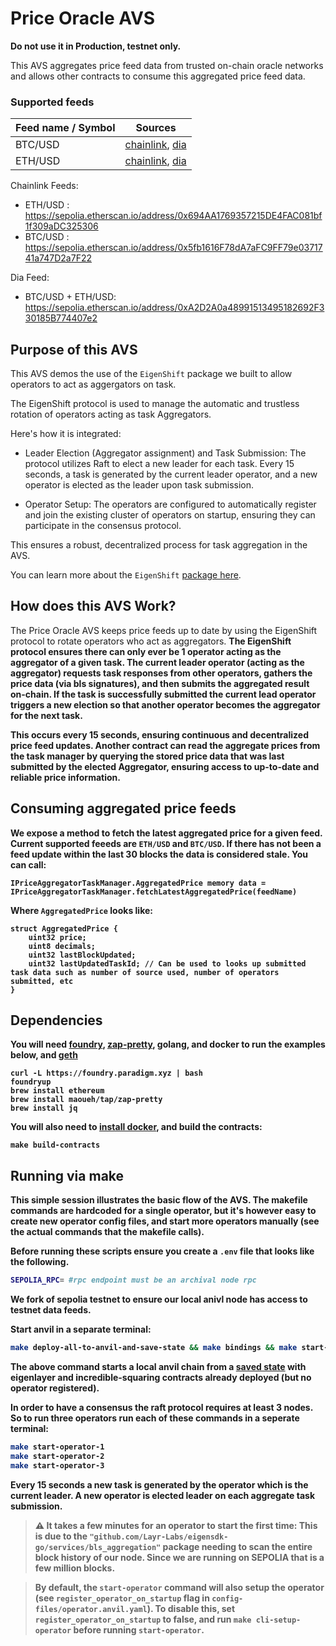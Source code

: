 # Price Oracle AVS
<b> Do not use it in Production, testnet only. </b>

This AVS aggregates price feed data from trusted on-chain oracle networks and allows other contracts to consume this aggregated price feed data.

### Supported feeds

| Feed name / Symbol    | Sources |
| -------- | ------- |
| BTC/USD  | [chainlink](https://docs.chain.link/data-feeds/price-feeds/addresses?network=ethereum&page=1#sepolia-testnet), [dia](https://docs.diadata.org/)   |
| ETH/USD | [chainlink](https://docs.chain.link/data-feeds/price-feeds/addresses?network=ethereum&page=1#sepolia-testnet), [dia](https://docs.diadata.org/)    |

Chainlink Feeds:

- ETH/USD : https://sepolia.etherscan.io/address/0x694AA1769357215DE4FAC081bf1f309aDC325306
- BTC/USD : https://sepolia.etherscan.io/address/0x5fb1616F78dA7aFC9FF79e0371741a747D2a7F22

Dia Feed:

- BTC/USD + ETH/USD: https://sepolia.etherscan.io/address/0xA2D2A0a48991513495182692F330185B774407e2

## Purpose of this AVS
This AVS demos the use of the `EigenShift` package we built to allow operators to act as aggergators on task.

The EigenShift protocol is used to manage the automatic and trustless rotation of operators acting as task Aggregators. 

Here's how it is integrated:

- Leader Election (Aggregator assignment) and Task Submission: The protocol utilizes Raft to elect a new leader for each task. Every 15 seconds, a task is generated by the current leader operator, and a new operator is elected as the leader upon task submission.

- Operator Setup: The operators are configured to automatically register and join the existing cluster of operators on startup, ensuring they can participate in the consensus protocol.

This ensures a robust, decentralized process for task aggregation in the AVS.

You can learn more about the `EigenShift` [package here](https://github.com/Robert-H-Leonard/eigenShift).

## How does this AVS Work?

The Price Oracle AVS keeps price feeds up to date by using the EigenShift protocol to rotate operators who act as aggregators. <b>The EigenShift protocol ensures there can only ever be 1 operator acting as the aggregator of a given task<b>. The current leader operator (acting as the aggregator) requests task responses from other operators, gathers the price data (via bls signatures), and then submits the aggregated result on-chain. If the task is successfully submitted the current lead operator triggers a new election so that another operator becomes the aggregator for the next task.

 This occurs every 15 seconds, ensuring continuous and decentralized price feed updates. Another contract can read the aggregate prices from the task manager by querying the stored price data that was last submitted by the elected Aggregator, ensuring access to up-to-date and reliable price information.

## Consuming aggregated price feeds
We expose a method to fetch the latest aggregated price for a given feed. Current supported feeeds are `ETH/USD` and `BTC/USD`. If there has not been a feed update within the last 30 blocks the data is considered stale. You can call:

```solidity
IPriceAggregatorTaskManager.AggregatedPrice memory data = IPriceAggregatorTaskManager.fetchLatestAggregatedPrice(feedName)
```

Where `AggregatedPrice` looks like:

```solidity
struct AggregatedPrice {
    uint32 price;
    uint8 decimals;
    uint32 lastBlockUpdated;
    uint32 lastUpdatedTaskId; // Can be used to looks up submitted task data such as number of source used, number of operators submitted, etc
}
```

## Dependencies

You will need [foundry](https://book.getfoundry.sh/getting-started/installation), [zap-pretty](https://github.com/maoueh/zap-pretty), golang, and docker to run the examples below, and [geth](https://geth.ethereum.org/docs/getting-started/installing-geth)
```
curl -L https://foundry.paradigm.xyz | bash
foundryup
brew install ethereum
brew install maoueh/tap/zap-pretty
brew install jq
```
You will also need to [install docker](https://docs.docker.com/get-docker/), and build the contracts:
```
make build-contracts
```



## Running via make

This simple session illustrates the basic flow of the AVS. The makefile commands are hardcoded for a single operator, but it's however easy to create new operator config files, and start more operators manually (see the actual commands that the makefile calls).

Before running these scripts ensure you create a `.env` file that looks like the following.
```bash
SEPOLIA_RPC= #rpc endpoint must be an archival node rpc
```

We fork of sepolia testnet to ensure our local anivl node has access to testnet data feeds.

Start anvil in a separate terminal:

```bash
make deploy-all-to-anvil-and-save-state && make bindings && make start-anvil-chain-with-el-and-avs-deployed
```

The above command starts a local anvil chain from a [saved state](./tests/anvil/avs-and-eigenlayer-deployed-anvil-state.json) with eigenlayer and incredible-squaring contracts already deployed (but no operator registered).

In order to have a consensus the raft protocol requires at least 3 nodes. So to run three operators run each of these commands in a seperate terminal:

```bash
make start-operator-1
make start-operator-2
make start-operator-3
```

Every 15 seconds a new task is generated by the operator which is the current leader. A new operator is elected leader on each aggregate task submission.

> :warning: **It takes a few minutes for an operator to start the first time**: This is due to the `"github.com/Layr-Labs/eigensdk-go/services/bls_aggregation"` package needing to scan the entire block history of our node. Since we are running on SEPOLIA that is a few million blocks.

> By default, the `start-operator` command will also setup the operator (see `register_operator_on_startup` flag in `config-files/operator.anvil.yaml`). To disable this, set `register_operator_on_startup` to false, and run `make cli-setup-operator` before running `start-operator`.

